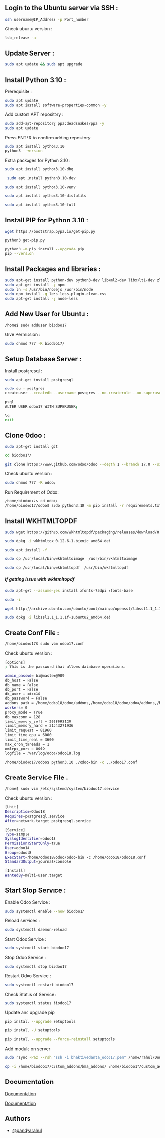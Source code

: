 
## Login to the Ubuntu server via SSH :

```bash
ssh username@IP_Address -p Port_number
```

Check ubuntu version :

```bash
lsb_release -a
```

## Update Server :

```bash
sudo apt update && sudo apt upgrade

```

## Install Python 3.10 :

Prerequisite :

```bash
sudo apt update
sudo apt install software-properties-common -y

```

Add custom APT repository :

```bash
sudo add-apt-repository ppa:deadsnakes/ppa -y
sudo apt update
```
Press ENTER to confirm adding repository.

```bash
sudo apt install python3.10
python3 --version
```

Extra packages for Python 3.10 :

```bash
sudo apt install python3.10-dbg
```

```bash
 sudo apt install python3.10-dev
```

```bash
sudo apt install python3.10-venv
```

```bash
sudo apt install python3.10-distutils
```

```bash
sudo apt install python3.10-full
```

## Install PIP for Python 3.10 :

```bash
wget https://bootstrap.pypa.io/get-pip.py
```

```bash
python3 get-pip.py
```

```bash
python3 -m pip install --upgrade pip
pip --version
```

## Install Packages and libraries :

```bash
sudo apt-get install python-dev python3-dev libxml2-dev libxslt1-dev zlib1g-dev libsasl2-dev libldap2-dev build-essential libssl-dev libffi-dev libmysqlclient-dev libjpeg-dev libpq-dev libjpeg8-dev liblcms2-dev libblas-dev libatlas-base-dev
sudo apt-get install -y npm
sudo ln -s /usr/bin/nodejs /usr/bin/node
sudo npm install -g less less-plugin-clean-css
sudo apt-get install -y node-less
```

## Add New User for Ubuntu :

```bash
/home$ sudo adduser biodoo17
```

Give Permission :

```bash
sudo chmod 777 -R biodoo17/
```
## Setup Database Server :


Install postgresql :

```bash
sudo apt-get install postgresql
```

```bash
sudo su - postgres
createuser --createdb --username postgres --no-createrole --no-superuser --pwprompt odoo17

```

```bash
psql
ALTER USER odoo17 WITH SUPERUSER;
```

```bash
\q
exit
```

## Clone Odoo :

```bash
sudo apt-get install git
```

```bash
cd biodoo17/

git clone https://www.github.com/odoo/odoo --depth 1 --branch 17.0 --single-branch
```

Check ubuntu version :

```bash
sudo chmod 777 -R odoo/
```

Run Requirement of Odoo:

```bash
/home/biodoo17$ cd odoo/
/home/biodoo17/odoo$ sudo python3.10 -m pip install -r requirements.txt
```

## Install WKHTMLTOPDF

```bash
sudo wget https://github.com/wkhtmltopdf/packaging/releases/download/0.12.6-1/wkhtmltox_0.12.6-1.bionic_amd64.deb
```

```bash
sudo dpkg -i wkhtmltox_0.12.6-1.bionic_amd64.deb
```

```bash
sudo apt install -f
```

```bash
sudo cp /usr/local/bin/wkhtmltoimage  /usr/bin/wkhtmltoimage
```

```bash
sudo cp /usr/local/bin/wkhtmltopdf  /usr/bin/wkhtmltopdf
```
##### If getting issue with wkhtmltopdf
```bash
sudo apt-get --assume-yes install xfonts-75dpi xfonts-base
```

```bash
sudo -i
```

```bash
wget http://archive.ubuntu.com/ubuntu/pool/main/o/openssl/libssl1.1_1.1.1f-1ubuntu2_amd64.deb
```
```bash
sudo dpkg -i libssl1.1_1.1.1f-1ubuntu2_amd64.deb
```
## Create Conf File :

```bash
/home/biodoo17$ sudo vim odoo17.conf
```

Check ubuntu version :

```bash
[options]
; This is the password that allows database operations:

admin_passwd= bi@master@909
db_host = False
db_name = False
db_port = False
db_user = odoo18
db_password = False
addons_path = /home/odoo18/odoo/addons,/home/odoo18/odoo/odoo/addons,/home/odoo18/enterprise/
workers= 0
proxy_mode = True
db_maxconn = 128
limit_memory_soft = 2698693120
limit_memory_hard = 31743271936
limit_request = 81960
limit_time_cpu = 6000
limit_time_real = 3600
max_cron_threads = 1
xmlrpc_port = 8069
logfile = /var/log/odoo/odoo18.log
```

```bash
/home/biodoo17/odoo$ python3.10 ./odoo-bin -c ../odoo17.conf

```

## Create Service File :

```bash
/home$ sudo vim /etc/systemd/system/biodoo17.service
```

Check ubuntu version :

```bash
[Unit]
Description=Odoo18
Requires=postgresql.service
After=network.target postgresql.service

[Service]
Type=simple
SyslogIdentifier=odoo18
PermissionsStartOnly=true
User=odoo18
Group=odoo18
ExecStart=/home/odoo18/odoo/odoo-bin -c /home/odoo18/odoo18.conf
StandardOutput=journal+console

[Install]
WantedBy=multi-user.target
```

## Start Stop Service :

Enable Odoo Service :

```bash
sudo systemctl enable --now biodoo17
```

Reload services :

```bash
sudo systemctl daemon-reload
```

Start Odoo Service :

```bash
sudo systemctl start biodoo17
```

Stop Odoo Service :

```bash
sudo systemctl stop biodoo17
```

Restart Odoo Service :

```bash
sudo systemctl restart biodoo17
```

Check Status of Service :

```bash
sudo systemctl status biodoo17
```

Update and upgrade pip
```bash
pip install --upgrade setuptools

pip install -U setuptools

pip install --upgrade --force-reinstall setuptools
```

Add module on server
```bash
sudo rsync -Paz --rsh "ssh -i bhaktivedanta_odoo17.pem" /home/rahul/Downloads/bma_addons ubuntu@35.154.10.30:/home/biodoo17/custom_addons

cp -i /home/biodoo17/custom_addons/bma_addons/ /home/biodoo17/custom_addons/
```

## Documentation

[Documentation](https://www.cybrosys.com/blog/how-to-install-odoo-17-on-ubuntu-20-04-lts-server)

[Documentation](https://linuxcapable.com/how-to-install-python-3-10-on-ubuntu-linux/)

## Authors

- [@pandyarahul](https://www.github.com/pandyarahul)
